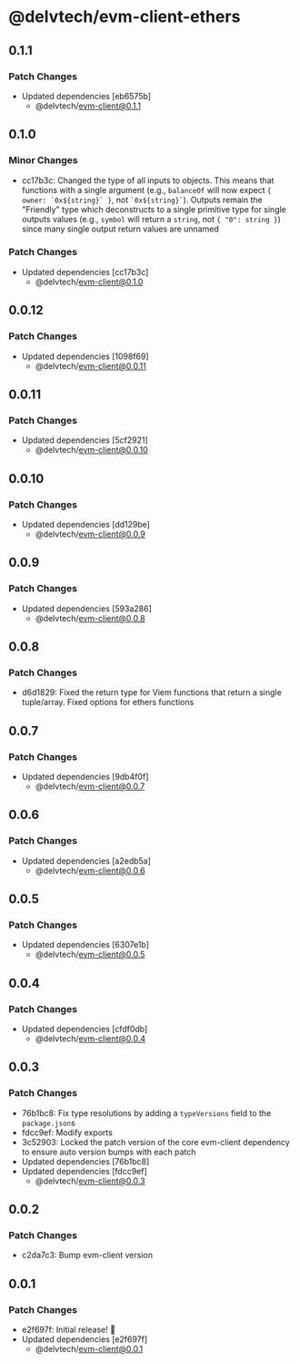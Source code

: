 # @delvtech/evm-client-ethers

## 0.1.1

### Patch Changes

- Updated dependencies [eb6575b]
  - @delvtech/evm-client@0.1.1

## 0.1.0

### Minor Changes

- cc17b3c: Changed the type of all inputs to objects. This means that functions with a single argument (e.g., `balanceOf` will now expect ``{ owner: `0x${string}` }``, not `` `0x${string}` ``). Outputs remain the "Friendly" type which deconstructs to a single primitive type for single outputs values (e.g., `symbol` will return a `string`, not `{ "0": string }`) since many single output return values are unnamed

### Patch Changes

- Updated dependencies [cc17b3c]
  - @delvtech/evm-client@0.1.0

## 0.0.12

### Patch Changes

- Updated dependencies [1098f69]
  - @delvtech/evm-client@0.0.11

## 0.0.11

### Patch Changes

- Updated dependencies [5cf2921]
  - @delvtech/evm-client@0.0.10

## 0.0.10

### Patch Changes

- Updated dependencies [dd129be]
  - @delvtech/evm-client@0.0.9

## 0.0.9

### Patch Changes

- Updated dependencies [593a286]
  - @delvtech/evm-client@0.0.8

## 0.0.8

### Patch Changes

- d6d1829: Fixed the return type for Viem functions that return a single tuple/array.
  Fixed options for ethers functions

## 0.0.7

### Patch Changes

- Updated dependencies [9db4f0f]
  - @delvtech/evm-client@0.0.7

## 0.0.6

### Patch Changes

- Updated dependencies [a2edb5a]
  - @delvtech/evm-client@0.0.6

## 0.0.5

### Patch Changes

- Updated dependencies [6307e1b]
  - @delvtech/evm-client@0.0.5

## 0.0.4

### Patch Changes

- Updated dependencies [cfdf0db]
  - @delvtech/evm-client@0.0.4

## 0.0.3

### Patch Changes

- 76b1bc8: Fix type resolutions by adding a `typeVersions` field to the `package.json`s
- fdcc9ef: Modify exports
- 3c52903: Locked the patch version of the core evm-client dependency to ensure auto version bumps with each patch
- Updated dependencies [76b1bc8]
- Updated dependencies [fdcc9ef]
  - @delvtech/evm-client@0.0.3

## 0.0.2

### Patch Changes

- c2da7c3: Bump evm-client version

## 0.0.1

### Patch Changes

- e2f697f: Initial release! 🚀
- Updated dependencies [e2f697f]
  - @delvtech/evm-client@0.0.1
